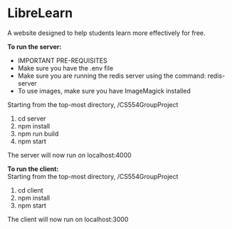 # LibreLearn
A website designed to help students learn more effectively for free.

**To run the server:**
* IMPORTANT PRE-REQUISITES 
* Make sure you have the .env file
* Make sure you are running the redis server using the command: redis-server
* To use images, make sure you have ImageMagick installed

Starting from the top-most directory, /CS554GroupProject

1. cd server 
2. npm install
3. npm run build
4. npm start

The server will now run on localhost:4000


**To run the client:**  
Starting from the top-most directory, /CS554GroupProject
1. cd client
2. npm install
3. npm start

The client will now run on localhost:3000


